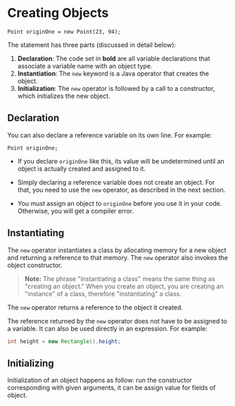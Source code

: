 # Creating Objects

`Point originOne = new Point(23, 94);`

The statement has three parts (discussed in detail below):

1. **Declaration**: The code set in **bold** are all variable declarations that associate a variable name with an object type.
2. **Instantiation**: The `new` keyword is a Java operator that creates the object.
3. **Initialization**: The `new` operator is followed by a call to a constructor, which initializes the new object.

## **Declaration**

You can also declare a reference variable on its own line. For example:

```
Point originOne;
```

- If you declare `originOne` like this, its value will be undetermined until an object is actually created and assigned to it. 

- Simply declaring a reference variable does not create an object. For that, you need to use the `new` operator, as described in the next section. 

- You must assign an object to `originOne` before you use it in your code. Otherwise, you will get a compiler error.

## Instantiating

The `new` operator instantiates a class by allocating memory for a new object and returning a reference to that memory. The `new` operator also invokes the object constructor.

> **Note:** The phrase "instantiating a class" means the same thing as "creating an object." When you create an object, you are creating an "instance" of a class, therefore "instantiating" a class.

The `new` operator returns a reference to the object it created.

The reference returned by the `new` operator does not have to be assigned to a variable. It can also be used directly in an expression. For example:

```java
int height = new Rectangle().height;
```

## Initializing

Initialization of an object happens as follow: run the constructor corresponding with given arguments, it can be assign value for fields of object.

